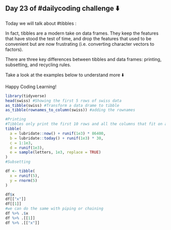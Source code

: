 ## Day 23 of #dailycoding challenge ⬇️

Today we will talk about #tibbles :

In fact, tibbles are a modern take on data frames. They keep the features that have stood the test of time, and drop the features that used to be convenient but are now frustrating (i.e. converting character vectors to factors).

There are three key differences between tibbles and data frames: printing, subsetting, and recycling rules.

Take a look at the examples below to understand more ⬇️

Happy Coding Learning!

``` r
library(tidyverse)
head(swiss) #Showing the first 5 rows of swiss data
as_tibble(swiss) #Transform a data drame to tibble
as_tibble(rownames_to_column(swiss)) #adding the rownames

#Printing
#Tibbles only print the first 10 rows and all the columns that fit on a screen. - Each column displays its data type.
tibble(
  a = lubridate::now() + runif(1e3) * 86400,
  b = lubridate::today() + runif(1e3) * 30,
  c = 1:1e3,
  d = runif(1e3),
  e = sample(letters, 1e3, replace = TRUE)
)
#Subsetting

df <- tibble(
  x = runif(5),
  y = rnorm(5)
)

df$x
df[["x"]]
df[[1]]
#we can do the same with piping or chaining
df %>% .$x
df %>% .[[1]]
df %>% .[["x"]]
 ```
